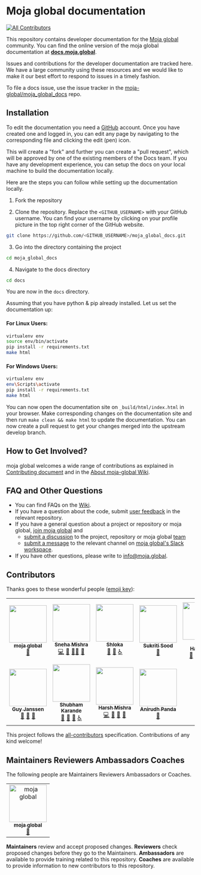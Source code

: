 # Moja global documentation

[![All Contributors](https://img.shields.io/badge/all_contributors-1-orange.svg?style=flat-square)](#contributors)

This repository contains developer documentation for the [Moja global](moja.global) community. You can find the online version of the moja global documentation at **[docs.moja.global](https://docs.moja.global/en/latest/)**.

Issues and contributions for the developer documentation are tracked here. We have a large community using these resources and we would like to make it our best effort to respond to issues in a timely fashion.

To file a docs issue, use the issue tracker in the [moja-global/moja_global_docs](https://github.com/moja-global/moja_global_docs) repo.

## Installation

To edit the documentation you need a [GitHub](github.com) account. Once you have created one and logged in, you can edit any page by navigating to the corresponding file and clicking the edit (pen) icon.

This will create a "fork" and further you can create a "pull request", which will be approved by one of the existing members of the Docs team. If you have any development experience, you can setup the docs on your local machine to build the documentation locally. 

Here are the steps you can follow while setting up the documentation locally.

1. Fork the repository

2. Clone the repository. Replace the `<GITHUB_USERNAME>` with your GitHub username. You can find your username by clicking on your profile picture in the top right corner of the GitHub website.

```sh
git clone https://github.com/<GITHUB_USERNAME>/moja_global_docs.git
```

3. Go into the directory containing the project

```sh
cd moja_global_docs
```

4. Navigate to the docs directory

```sh
cd docs
```

You are now in the `docs` directory. 

Assuming that you have python & pip already installed. Let us set the documentation up:

#### For **Linux** Users:

```sh
virtualenv env
source env/bin/activate
pip install -r requirements.txt
make html
```
#### For **Windows** Users:

```sh
virtualenv env
env\Scripts\activate
pip install -r requirements.txt
make html
```

You can now open the documentation site on `_build/html/index.html` in your browser. Make corresponding changes on the documentation site and then run `make clean && make html` to update the documentation. You can now create a pull request to get your changes merged into the upstream develop branch.

## How to Get Involved?

moja global welcomes a wide range of contributions as explained in [Contributing document](https://github.com/moja-global/About-moja-global/blob/master/CONTRIBUTING.md) and in the [About moja-global Wiki](https://github.com/moja-global/.github/wiki).

## FAQ and Other Questions

* You can find FAQs on the [Wiki](https://github.com/moja.global/.github/wiki).
* If you have a question about the code, submit [user feedback](https://github.com/moja-global/About-moja-global/blob/master/Contributing/How-to-Provide-User-Feedback.md) in the relevant repository.
* If you have a general question about a project or repository or moja global, [join moja global](https://github.com/moja-global/About-moja-global/blob/master/Contributing/How-to-Join-moja-global.md) and 
    * [submit a discussion](https://help.github.com/en/articles/about-team-discussions) to the project, repository or moja global [team](https://github.com/orgs/moja-global/teams)
    * [submit a message](https://get.slack.help/hc/en-us/categories/200111606#send-messages) to the relevant channel on [moja global's Slack workspace](mojaglobal.slack.com).
* If you have other questions, please write to [info@moja.global](info@moja.global).


## Contributors

Thanks goes to these wonderful people ([emoji key](https://allcontributors.org/docs/en/emoji-key)):

<!-- ALL-CONTRIBUTORS-LIST:START - Do not remove or modify this section -->
<!-- prettier-ignore-start -->
<!-- markdownlint-disable -->
<table>
  <tr>
    <td align="center"><a href="http://moja.global"><img src="https://avatars1.githubusercontent.com/u/19564969?v=4?s=100" width="100px;" alt=""/><br /><sub><b>moja global</b></sub></a><br /><a href="#projectManagement-moja-global" title="Project Management">📆</a></td>
    <td align="center"><a href="https://github.com/Tlazypanda"><img src="https://avatars.githubusercontent.com/u/33183263?v=4?s=100" width="100px;" alt=""/><br /><sub><b>Sneha Mishra</b></sub></a><br /><a href="https://github.com/moja-global/moja_global_docs/commits?author=Tlazypanda" title="Code">💻</a> <a href="https://github.com/moja-global/moja_global_docs/commits?author=Tlazypanda" title="Documentation">📖</a> <a href="#mentoring-Tlazypanda" title="Mentoring">🧑‍🏫</a> <a href="https://github.com/moja-global/moja_global_docs/pulls?q=is%3Apr+reviewed-by%3ATlazypanda" title="Reviewed Pull Requests">👀</a></td>
    <td align="center"><a href="https://linktr.ee/shlokagupta"><img src="https://avatars.githubusercontent.com/u/41121520?v=4?s=100" width="100px;" alt=""/><br /><sub><b>Shloka</b></sub></a><br /><a href="https://github.com/moja-global/moja_global_docs/commits?author=chicken-biryani" title="Documentation">📖</a> <a href="https://github.com/moja-global/moja_global_docs/pulls?q=is%3Apr+reviewed-by%3Achicken-biryani" title="Reviewed Pull Requests">👀</a> <a href="#a11y-chicken-biryani" title="Accessibility">️️️️♿️</a></td>
    <td align="center"><a href="https://github.com/Sukriti-sood"><img src="https://avatars.githubusercontent.com/u/55010599?v=4?s=100" width="100px;" alt=""/><br /><sub><b>Sukriti Sood</b></sub></a><br /><a href="https://github.com/moja-global/moja_global_docs/commits?author=Sukriti-sood" title="Documentation">📖</a></td>
    <td align="center"><a href="https://sarahhaggarty.github.io/"><img src="https://avatars.githubusercontent.com/u/81160244?v=4?s=100" width="100px;" alt=""/><br /><sub><b>Sarah Haggarty</b></sub></a><br /><a href="https://github.com/moja-global/moja_global_docs/commits?author=sarahhaggarty" title="Documentation">📖</a> <a href="https://github.com/moja-global/moja_global_docs/issues?q=author%3Asarahhaggarty" title="Bug reports">🐛</a> <a href="#mentoring-sarahhaggarty" title="Mentoring">🧑‍🏫</a> <a href="https://github.com/moja-global/moja_global_docs/pulls?q=is%3Apr+reviewed-by%3Asarahhaggarty" title="Reviewed Pull Requests">👀</a></td>
    <td align="center"><a href="https://github.com/Patamap"><img src="https://avatars.githubusercontent.com/u/59905399?v=4?s=100" width="100px;" alt=""/><br /><sub><b>Patama</b></sub></a><br /><a href="https://github.com/moja-global/moja_global_docs/commits?author=Patamap" title="Documentation">📖</a> <a href="https://github.com/moja-global/moja_global_docs/pulls?q=is%3Apr+reviewed-by%3APatamap" title="Reviewed Pull Requests">👀</a> <a href="#mentoring-Patamap" title="Mentoring">🧑‍🏫</a> <a href="#projectManagement-Patamap" title="Project Management">📆</a></td>
    <td align="center"><a href="https://github.com/aornugent"><img src="https://avatars.githubusercontent.com/u/20387761?v=4?s=100" width="100px;" alt=""/><br /><sub><b>Andrew O'Reilly-Nugent</b></sub></a><br /><a href="https://github.com/moja-global/moja_global_docs/commits?author=aornugent" title="Documentation">📖</a> <a href="https://github.com/moja-global/moja_global_docs/pulls?q=is%3Apr+reviewed-by%3Aaornugent" title="Reviewed Pull Requests">👀</a> <a href="#projectManagement-aornugent" title="Project Management">📆</a> <a href="#ideas-aornugent" title="Ideas, Planning, & Feedback">🤔</a></td>
  </tr>
  <tr>
    <td align="center"><a href="https://github.com/gmajan"><img src="https://avatars.githubusercontent.com/u/8733319?v=4?s=100" width="100px;" alt=""/><br /><sub><b>Guy Janssen</b></sub></a><br /><a href="https://github.com/moja-global/moja_global_docs/commits?author=gmajan" title="Documentation">📖</a> <a href="https://github.com/moja-global/moja_global_docs/pulls?q=is%3Apr+reviewed-by%3Agmajan" title="Reviewed Pull Requests">👀</a> <a href="#ideas-gmajan" title="Ideas, Planning, & Feedback">🤔</a></td>
    <td align="center"><a href="https://www.linkedin.com/in/shubhamkarande13/"><img src="https://avatars.githubusercontent.com/u/13800316?v=4?s=100" width="100px;" alt=""/><br /><sub><b>Shubham Karande</b></sub></a><br /><a href="https://github.com/moja-global/moja_global_docs/commits?author=shubhamkarande13" title="Documentation">📖</a> <a href="https://github.com/moja-global/moja_global_docs/pulls?q=is%3Apr+reviewed-by%3Ashubhamkarande13" title="Reviewed Pull Requests">👀</a> <a href="#ideas-shubhamkarande13" title="Ideas, Planning, & Feedback">🤔</a> <a href="#a11y-shubhamkarande13" title="Accessibility">️️️️♿️</a></td>
    <td align="center"><a href="http://harshcasper.github.io"><img src="https://avatars.githubusercontent.com/u/47351025?v=4?s=100" width="100px;" alt=""/><br /><sub><b>Harsh Mishra</b></sub></a><br /><a href="https://github.com/moja-global/moja_global_docs/commits?author=HarshCasper" title="Code">💻</a> <a href="https://github.com/moja-global/moja_global_docs/commits?author=HarshCasper" title="Documentation">📖</a> <a href="https://github.com/moja-global/moja_global_docs/pulls?q=is%3Apr+reviewed-by%3AHarshCasper" title="Reviewed Pull Requests">👀</a> <a href="#maintenance-HarshCasper" title="Maintenance">🚧</a></td>
    <td align="center"><a href="https://anirudhpanda.me/"><img src="https://avatars.githubusercontent.com/u/66218496?v=4?s=100" width="100px;" alt=""/><br /><sub><b>Anirudh Panda</b></sub></a><br /><a href="https://github.com/moja-global/moja_global_docs/commits?author=AnirudhPanda" title="Documentation">📖</a></td>
  </tr>
</table>

<!-- markdownlint-restore -->
<!-- prettier-ignore-end -->

<!-- ALL-CONTRIBUTORS-LIST:END -->

This project follows the [all-contributors](https://github.com/all-contributors/all-contributors) specification. Contributions of any kind welcome!


## Maintainers Reviewers Ambassadors Coaches

The following people are Maintainers Reviewers Ambassadors or Coaches.
<table><tr><td align="center"><a href="http://moja.global"><img src="https://avatars1.githubusercontent.com/u/19564969?v=4" width="100px;" alt="moja global"/><br /><sub><b>moja global</b></sub></a><br /><a href="#projectManagement-moja-global" title="Project Management">📆</a></td></tr></table>


**Maintainers** review and accept proposed changes.
**Reviewers** check proposed changes before they go to the Maintainers.
**Ambassadors** are available to provide training related to this repository.
**Coaches** are available to provide information to new contributors to this repository.
